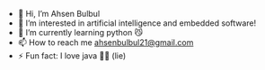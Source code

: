 - 👋 Hi, I’m Ahsen Bulbul
- 👀 I’m interested in artificial intelligence and embedded software! 
- 🌱 I’m currently learning python 😼
- 📫 How to reach me ahsenbulbul21@gmail.com
- ⚡ Fun fact: I love java 🥰🥰 (lie)

<!---
rorysversion/rorysversion is a ✨ special ✨ repository because its `README.md` (this file) appears on your GitHub profile.
You can click the Preview link to take a look at your changes.
--->
